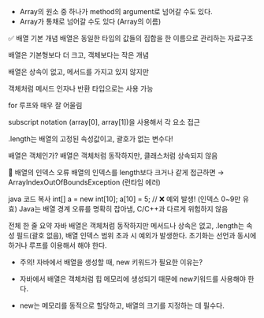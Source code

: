* Array의 원소 중 하나가 method의 argument로 넘어갈 수도 있다.
* Array가 통채로 넘어갈 수도 있다 (Array의 이름)

✅ 배열 기본 개념
배열은 동일한 타입의 값들의 집합을 한 이름으로 관리하는 자료구조

배열은 기본형보다 더 크고, 객체보다는 작은 개념

배열은 상속이 없고, 메서드를 가지고 있지 않지만

객체처럼 메서드 인자나 반환 타입으로는 사용 가능

for 루프와 매우 잘 어울림

subscript notation (array[0], array[1])을 사용해서 각 요소 접근

.length는 배열의 고정된 속성값이고, 괄호가 없는 변수다!

 배열은 객체인가?
배열은 객체처럼 동작하지만, 클래스처럼 상속되지 않음

🔻 배열의 인덱스 오류
배열의 인덱스를 length보다 크거나 같게 접근하면
→ ArrayIndexOutOfBoundsException (런타임 에러)

java
코드 복사
int[] a = new int[10];
a[10] = 5;  // ❌ 예외 발생! (인덱스 0~9만 유효)
Java는 배열 경계 오류를 명확히 잡아냄, C/C++과 다르게 위험하지 않음

전체 한 줄 요약
자바 배열은 객체처럼 동작하지만 메서드나 상속은 없고,
.length는 속성 필드(괄호 없음),
배열 인덱스 범위 초과 시 예외가 발생한다.
초기화는 선언과 동시에 하거나 루프를 이용해서 해야 한다.

* 주의! 자바에서 배열을 생성할 때, new 키워드가 필요한 이유는?
- 자바에서 배열은 객체처럼 힙 메모리에 생성되기 때문에 new키워드를 사용해야 한다.
+ new는 메모리를 동적으로 할당하고, 배열의 크기를 지정하는 데 필수다.
